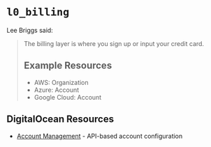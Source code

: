 # `l0_billing`

Lee Briggs said:

> The billing layer is where you sign up or input your credit card.
>
> ## Example Resources
>
> - AWS: Organization
> - Azure: Account
> - Google Cloud: Account

## DigitalOcean Resources

- [Account Management][do-account] - API-based account configuration

[do-account]: https://docs.digitalocean.com/reference/api/api-reference/#tag/Account
